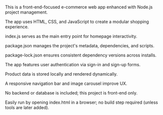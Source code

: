This is a front-end-focused e-commerce web app enhanced with Node.js project management.

The app uses HTML, CSS, and JavaScript to create a modular shopping experience.

index.js serves as the main entry point for homepage interactivity.

package.json manages the project's metadata, dependencies, and scripts.

package-lock.json ensures consistent dependency versions across installs.

The app features user authentication via sign-in and sign-up forms.

Product data is stored locally and rendered dynamically.

A responsive navigation bar and image carousel improve UX.

No backend or database is included; this project is front-end only.

Easily run by opening index.html in a browser; no build step required (unless tools are later added).
